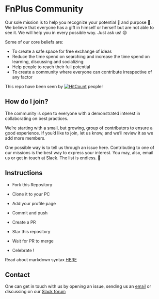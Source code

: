 # FnPlus Community

Our sole mission is to help you recognize your potential :muscle:  and purpose :musical_note:. We believe that everyone has a gift in himself or herself but are not able to see it. We will help you in every possible way. Just ask us! :heart_eyes: 

Some of our core beliefs are:

* To create a safe space for free exchange of ideas
* Reduce the time spend on searching and increase the time spend on learning, discussing and socializing
* Help people to reach their full potential
* To create a community where everyone can contribute irrespective of any factor

This repo have been seen by [![HitCount](http://hits.dwyl.io/fnplus/join-fnplus.svg)](http://hits.dwyl.io/fnplus/join-fnplus) people!

## How do I join?

The community is open to everyone with a demonstrated interest in collaborating on best practices.

We’re starting with a small, but growing, group of contributors to ensure a good experience. If you’d like to join, let us know, and we’ll review it as we add more members. 

One possible way is to tell us through an issue here. Contributing to one of our missions is the best way to express your interest. You may, also, email us or get in touch at Slack. The list is endless. 🚀

## Instructions

- Fork this Repository

- Clone it to your PC

- Add your profile page

- Commit and push

- Create a PR

- Star this repository

- Wait for PR to merge

- Celebrate !

Read about markdown syntax [HERE](https://github.com/adam-p/markdown-here/wiki/Markdown-Cheatsheet)

## Contact

One can get in touch with us by opening an issue, sending us an [email](mailto:support@fnplus.tech) or discussing on our [Slack forum](https://join.slack.com/t/fnplus/shared_invite/enQtNTQyNTM1NDI2NDIyLTM2NTE2YTFmN2FiNjFmN2M2ODRhY2ViY2QwMjY5NDRlMzhiZDJlNWFlOWFiZWRjNzQ1YjVmYTFjNDcwNDY4MTQ)
